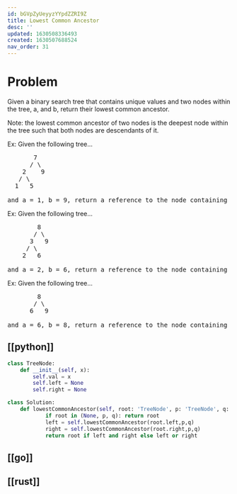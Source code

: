 ```yaml
---
id: bGVpZyUeyyzYYpdZZRI9Z
title: Lowest Common Ancestor
desc: ''
updated: 1630508336493
created: 1630507688524
nav_order: 31
---
```

# Problem

Given a binary search tree that contains unique values and two nodes within the tree, a, and b, return their lowest common ancestor.

Note: the lowest common ancestor of two nodes is the deepest node within the tree such that both nodes are descendants of it.

Ex: Given the following tree...
<pre>
       7
      / \
    2    9
   / \
  1   5

and a = 1, b = 9, return a reference to the node containing 7.
</pre>

Ex: Given the following tree...

<pre>
        8
       / \
      3   9
     / \
    2   6

and a = 2, b = 6, return a reference to the node containing 3.
</pre>

Ex: Given the following tree...

<pre>
        8
       / \
      6   9

and a = 6, b = 8, return a reference to the node containing 8.
</pre>

## [[python]]
```python
class TreeNode:
    def __init__(self, x):
        self.val = x
        self.left = None
        self.right = None

class Solution:
    def lowestCommonAncestor(self, root: 'TreeNode', p: 'TreeNode', q: 'TreeNode') -> 'TreeNode':
            if root in (None, p, q): return root
            left = self.lowestCommonAncestor(root.left,p,q)
            right = self.lowestCommonAncestor(root.right,p,q)
            return root if left and right else left or right
```

## [[go]]

## [[rust]]
